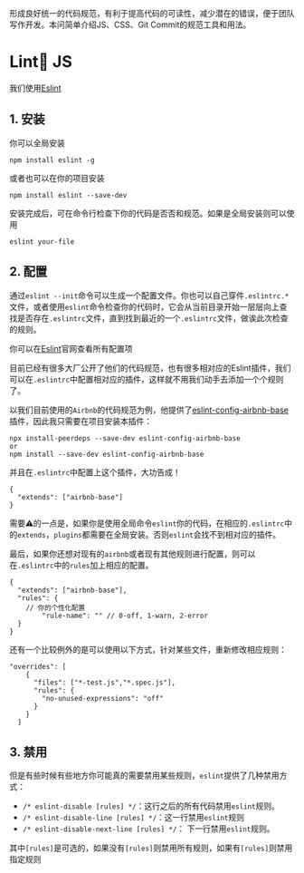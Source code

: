 形成良好统一的代码规范，有利于提高代码的可读性，减少潜在的错误，便于团队写作开发。本问简单介绍JS、CSS、Git Commit的规范工具和用法。


# Lint JS

我们使用[Eslint](https://github.com/eslint/eslint)

## 1. 安装

你可以全局安装
```
npm install eslint -g
```

或者也可以在你的项目安装

```
npm install eslint --save-dev
```

安装完成后，可在命令行检查下你的代码是否否和规范。如果是全局安装则可以使用

```
eslint your-file
```

## 2. 配置

通过`eslint --init`命令可以生成一个配置文件。你也可以自己穿件`.eslintrc.*`文件，或者使用`eslint`命令检查你的代码时，它会从当前目录开始一层层向上查找是否存在`.eslintrc`文件，直到找到最近的一个`.eslintrc`文件，做诶此次检查的规则。


你可以在[Eslint](https://github.com/eslint/eslint)官网查看所有配置项

目前已经有很多大厂公开了他们的代码规范，也有很多相对应的Eslint插件，我们可以在`.eslintrc`中配置相对应的插件，这样就不用我们动手去添加一个个规则了。

以我们目前使用的`Airbnb`的代码规范为例，他提供了[eslint-config-airbnb-base](https://www.npmjs.com/package/airbnb)插件，因此我只需要在项目安装本插件：

```
npx install-peerdeps --save-dev eslint-config-airbnb-base
or
npm install --save-dev eslint-config-airbnb-base
```

并且在`.eslintrc`中配置上这个插件，大功告成！

```
{
  "extends": ["airbnb-base"]
}
```

需要⚠️的一点是，如果你是使用全局命令`eslint`你的代码，在相应的`.eslintrc`中的`extends`，`plugins`都需要在全局安装。否则`eslint`会找不到相对应的插件。

最后，如果你还想对现有的`airbnb`或者现有其他规则进行配置，则可以在`.eslintrc`中的`rules`加上相应的配置。

```
{
  "extends": ["airbnb-base"],
  "rules": {
    // 你的个性化配置
        "rule-name": "" // 0-off, 1-warn, 2-error
  }
}

```

还有一个比较例外的是可以使用以下方式，针对某些文件，重新修改相应规则：
```
"overrides": [
    {
      "files": ["*-test.js","*.spec.js"],
      "rules": {
        "no-unused-expressions": "off"
      }
    }
  ]
```

## 3. 禁用

但是有些时候有些地方你可能真的需要禁用某些规则，`eslint`提供了几种禁用方式：

- `/* eslint-disable [rules] */`：这行之后的所有代码禁用`eslint`规则。
- `/* eslint-disable-line [rules] */`：这一行禁用`eslint`规则
- `/* eslint-disable-next-line [rules] */`： 下一行禁用`eslint`规则。

其中`[rules]`是可选的，如果没有`[rules]`则禁用所有规则，如果有`[rules]`则禁用指定规则

